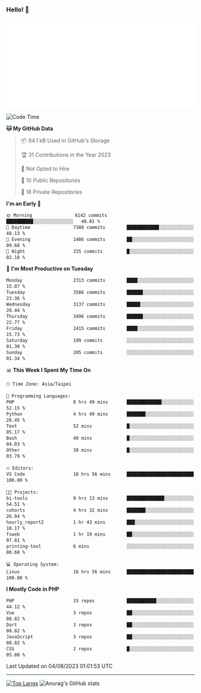 ### Hello! 👋

![Metrics](/metrics.classic.svg)

<!--START_SECTION:waka-->
![Code Time](http://img.shields.io/badge/Code%20Time-479%20hrs%209%20mins-blue)

**🐱 My GitHub Data** 

> 📦 84.1 kB Used in GitHub's Storage 
 > 
> 🏆 31 Contributions in the Year 2023
 > 
> 🚫 Not Opted to Hire
 > 
> 📜 10 Public Repositories 
 > 
> 🔑 18 Private Repositories 
 > 
**I'm an Early 🐤** 

```text
🌞 Morning                6142 commits        ██████████░░░░░░░░░░░░░░░   40.01 % 
🌆 Daytime                7388 commits        ████████████░░░░░░░░░░░░░   48.13 % 
🌃 Evening                1486 commits        ██░░░░░░░░░░░░░░░░░░░░░░░   09.68 % 
🌙 Night                  335 commits         █░░░░░░░░░░░░░░░░░░░░░░░░   02.18 % 
```
📅 **I'm Most Productive on Tuesday** 

```text
Monday                   2313 commits        ████░░░░░░░░░░░░░░░░░░░░░   15.07 % 
Tuesday                  3586 commits        ██████░░░░░░░░░░░░░░░░░░░   23.36 % 
Wednesday                3137 commits        █████░░░░░░░░░░░░░░░░░░░░   20.44 % 
Thursday                 3496 commits        ██████░░░░░░░░░░░░░░░░░░░   22.77 % 
Friday                   2415 commits        ████░░░░░░░░░░░░░░░░░░░░░   15.73 % 
Saturday                 199 commits         ░░░░░░░░░░░░░░░░░░░░░░░░░   01.30 % 
Sunday                   205 commits         ░░░░░░░░░░░░░░░░░░░░░░░░░   01.34 % 
```


📊 **This Week I Spent My Time On** 

```text
🕑︎ Time Zone: Asia/Taipei

💬 Programming Languages: 
PHP                      8 hrs 49 mins       █████████████░░░░░░░░░░░░   52.15 % 
Python                   4 hrs 49 mins       ███████░░░░░░░░░░░░░░░░░░   28.45 % 
Text                     52 mins             █░░░░░░░░░░░░░░░░░░░░░░░░   05.17 % 
Bash                     40 mins             █░░░░░░░░░░░░░░░░░░░░░░░░   04.03 % 
Other                    38 mins             █░░░░░░░░░░░░░░░░░░░░░░░░   03.79 % 

🔥 Editors: 
VS Code                  16 hrs 56 mins      █████████████████████████   100.00 % 

🐱‍💻 Projects: 
bi-tools                 9 hrs 13 mins       ██████████████░░░░░░░░░░░   54.51 % 
cohorts                  4 hrs 32 mins       ███████░░░░░░░░░░░░░░░░░░   26.84 % 
hourly_report2           1 hr 43 mins        ███░░░░░░░░░░░░░░░░░░░░░░   10.17 % 
fsweb                    1 hr 19 mins        ██░░░░░░░░░░░░░░░░░░░░░░░   07.81 % 
printing-tool            6 mins              ░░░░░░░░░░░░░░░░░░░░░░░░░   00.68 % 

💻 Operating System: 
Linux                    16 hrs 56 mins      █████████████████████████   100.00 % 
```

**I Mostly Code in PHP** 

```text
PHP                      15 repos            ███████████░░░░░░░░░░░░░░   44.12 % 
Vue                      3 repos             ██░░░░░░░░░░░░░░░░░░░░░░░   08.82 % 
Dart                     3 repos             ██░░░░░░░░░░░░░░░░░░░░░░░   08.82 % 
JavaScript               3 repos             ██░░░░░░░░░░░░░░░░░░░░░░░   08.82 % 
CSS                      2 repos             █░░░░░░░░░░░░░░░░░░░░░░░░   05.88 % 
```




 Last Updated on 04/08/2023 01:01:53 UTC
<!--END_SECTION:waka-->

<hr>

<span style="display:inline-block">[![Top Langs](https://github-readme-stats.vercel.app/api/top-langs/?username=maureendadap&layout=compact&theme=transparent)](https://github.com/anuraghazra/github-readme-stats)</span>
<span style="display:inline-block">![Anurag's GitHub stats](https://github-readme-stats.vercel.app/api?username=maureendadap&show_icons=true&theme=transparent&count_private=true)</span>

<!--
**MaureenDadap/maureendadap** is a ✨ _special_ ✨ repository because its `README.md` (this file) appears on your GitHub profile.

Here are some ideas to get you started:

- 🔭 I’m currently working on ...
- 🌱 I’m currently learning ...
- 👯 I’m looking to collaborate on ...
- 🤔 I’m looking for help with ...
- 💬 Ask me about ...
- 📫 How to reach me: ...
- 😄 Pronouns: ...
- ⚡ Fun fact: ...
-->
